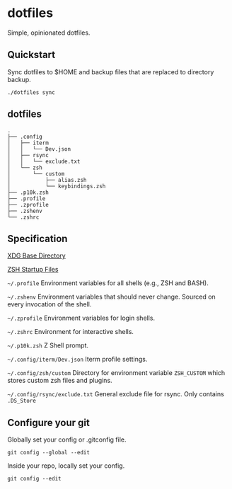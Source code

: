 # dotfiles

Simple, opinionated dotfiles.

## Quickstart

Sync dotfiles to $HOME and backup files that are replaced to directory backup.

`./dotfiles sync`

## dotfiles

```
.
├── .config
│   ├── iterm
│   │   └── Dev.json
│   ├── rsync
│   │   └── exclude.txt
│   └── zsh
│       └── custom
│           ├── alias.zsh
│           └── keybindings.zsh
├── .p10k.zsh
├── .profile
├── .zprofile
├── .zshenv
└── .zshrc
```

## Specification

[XDG Base Directory](https://specifications.freedesktop.org/basedir-spec/basedir-spec-latest.html)

[ZSH Startup Files](https://zsh.sourceforge.io/Intro/intro_3.html)

`~/.profile` Environment variables for all shells (e.g., ZSH and BASH).

`~/.zshenv` Environment variables that should never change. Sourced on every invocation of the shell. 

`~/.zprofile` Environment variables for login shells.

`~/.zshrc` Environment for interactive shells.

`~/.p10k.zsh` Z Shell prompt.

`~/.config/iterm/Dev.json` Iterm profile settings.

`~/.config/zsh/custom` Directory for environment variable `ZSH_CUSTOM` which stores custom zsh files and plugins.

`~/.config/rsync/exclude.txt` General exclude file for rsync. Only contains `.DS_Store`

## Configure your git

Globally set your config or .gitconfig file.

```
git config --global --edit
```

Inside your repo, locally set your config.

```
git config --edit
```

